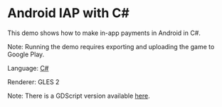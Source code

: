 # Android IAP with C#

This demo shows how to make in-app payments in Android in C#.

Note: Running the demo requires exporting and uploading the game to Google Play.

Language: [C#](https://docs.godotengine.org/en/latest/tutorials/scripting/c_sharp/index.html)

Renderer: GLES 2

Note: There is a GDScript version available
[here](https://github.com/godotengine/godot-demo-projects/tree/master/mobile/android_iap).
